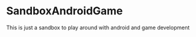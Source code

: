 SandboxAndroidGame
==================

This is just a sandbox to play around with android and game development
